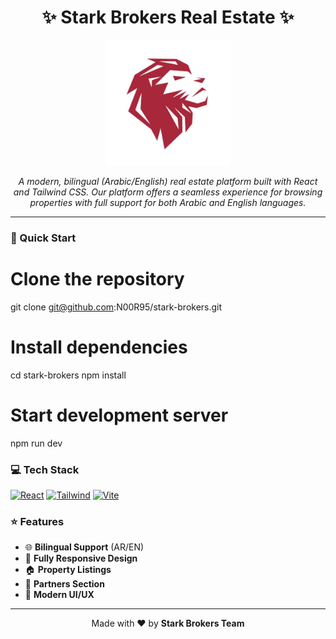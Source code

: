 <div align="center">

# ✨ Stark Brokers Real Estate ✨

<img src="src/assets/logo-nav.jpg" alt="Stark Brokers Logo" width="200"/>

*A modern, bilingual (Arabic/English) real estate platform built with React and Tailwind CSS. Our platform offers a seamless experience for browsing properties with full support for both Arabic and English languages.*

</div>

---

### 🚀 Quick Start

# Clone the repository
git clone git@github.com:N00R95/stark-brokers.git
# Install dependencies
cd stark-brokers
npm install
# Start development server
npm run dev

### 💻 Tech Stack

<div align="left">

[![React](https://img.shields.io/badge/React-20232A?style=for-the-badge&logo=react&logoColor=61DAFB)](https://reactjs.org/)
[![Tailwind](https://img.shields.io/badge/Tailwind_CSS-38B2AC?style=for-the-badge&logo=tailwind-css&logoColor=white)](https://tailwindcss.com/)
[![Vite](https://img.shields.io/badge/Vite-646CFF?style=for-the-badge&logo=vite&logoColor=white)](https://vitejs.dev/)

</div>

### ⭐ Features

- 🌐 **Bilingual Support** (AR/EN)
- 📱 **Fully Responsive Design**
- 🏠 **Property Listings**
- 🤝 **Partners Section**
- 🎨 **Modern UI/UX**

---

<div align="center">

Made with ❤️ by **Stark Brokers Team**

</div>